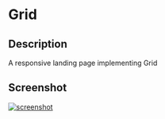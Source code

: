 # Grid
## Description
A responsive landing page implementing Grid

## Screenshot

<a href="https://postimg.cc/hf6FDbqj" target="_blank"><img src="https://i.postimg.cc/K8vm5Jqn/Screenshot-from-2023-05-07-13-10-25.png" alt="screenshot"/></a><br/><br/>